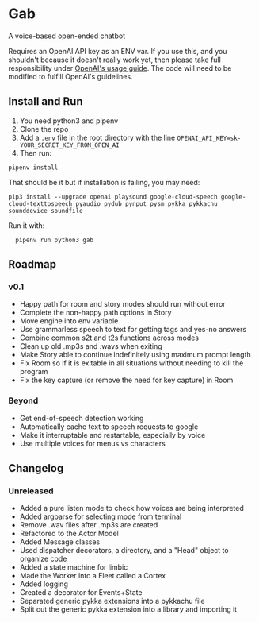 # Gab

A voice-based open-ended chatbot

Requires an OpenAI API key as an ENV var. If you use this, and you shouldn't because it doesn't really work yet, then please take full responsibility under [OpenAI's usage guide](https://beta.openai.com/docs/going-live). The code will need to be modified to fulfill OpenAI's guidelines.

## Install and Run

1) You need python3 and pipenv
2) Clone the repo
3) Add a `.env` file in the root directory with the line `OPENAI_API_KEY=sk-YOUR_SECRET_KEY_FROM_OPEN_AI`
4) Then run:
```commandline
pipenv install
```

That should be it but if installation is failing, you may need:
```commandline
pip3 install --upgrade openai playsound google-cloud-speech google-cloud-texttospeech pyaudio pydub pynput pysm pykka pykkachu sounddevice soundfile
```

Run it with:
```commandline
  pipenv run python3 gab
```

## Roadmap
### v0.1
- Happy path for room and story modes should run without error
- Complete the non-happy path options in Story
- Move engine into env variable
- Use grammarless speech to text for getting tags and yes-no answers
- Combine common s2t and t2s functions across modes
- Clean up old .mp3s and .wavs when exiting
- Make Story able to continue indefinitely using maximum prompt length
- Fix Room so if it is exitable in all situations without needing to kill the program
- Fix the key capture (or remove the need for key capture) in Room
### Beyond
- Get end-of-speech detection working
- Automatically cache text to speech requests to google
- Make it interruptable and restartable, especially by voice
- Use multiple voices for menus vs characters

## Changelog
### Unreleased
- Added a pure listen mode to check how voices are being interpreted
- Added argparse for selecting mode from terminal
- Remove .wav files after .mp3s are created
- Refactored to the Actor Model
- Added Message classes
- Used dispatcher decorators, a directory, and a "Head" object to organize code
- Added a state machine for limbic
- Made the Worker into a Fleet called a Cortex
- Added logging
- Created a decorator for Events+State
- Separated generic pykka extensions into a pykkachu file
- Split out the generic pykka extension into a library and importing it
